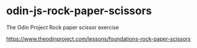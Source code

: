 # odin-js-rock-paper-scissors
The Odin Project Rock paper scissor exercise

https://www.theodinproject.com/lessons/foundations-rock-paper-scissors


